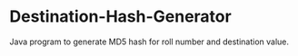 # Destination-Hash-Generator
Java program to generate MD5 hash for roll number and destination value.
